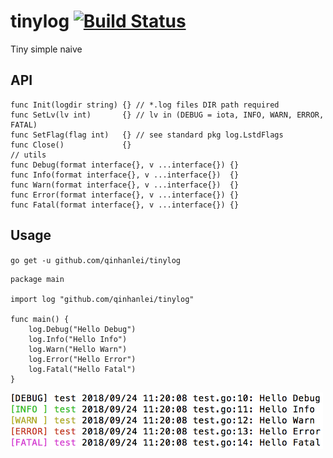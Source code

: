 # tinylog [![Build Status](https://travis-ci.org/qinhanlei/tinylog.svg?branch=master)](https://travis-ci.org/qinhanlei/tinylog)
Tiny simple naive 

## API
```golang
func Init(logdir string) {} // *.log files DIR path required
func SetLv(lv int)       {} // lv in (DEBUG = iota, INFO, WARN, ERROR, FATAL)
func SetFlag(flag int)   {} // see standard pkg log.LstdFlags
func Close()             {}
// utils
func Debug(format interface{}, v ...interface{}) {}
func Info(format interface{}, v ...interface{})  {}
func Warn(format interface{}, v ...interface{})  {}
func Error(format interface{}, v ...interface{}) {}
func Fatal(format interface{}, v ...interface{}) {}
```

## Usage
`go get -u github.com/qinhanlei/tinylog`
```golang
package main

import log "github.com/qinhanlei/tinylog"

func main() {
	log.Debug("Hello Debug")
	log.Info("Hello Info")
	log.Warn("Hello Warn")
	log.Error("Hello Error")
	log.Fatal("Hello Fatal")
}
```
<div align="left"><img width="500" height="90" src="https://raw.githubusercontent.com/qinhanlei/tinylog/master/output.png"/></div>
